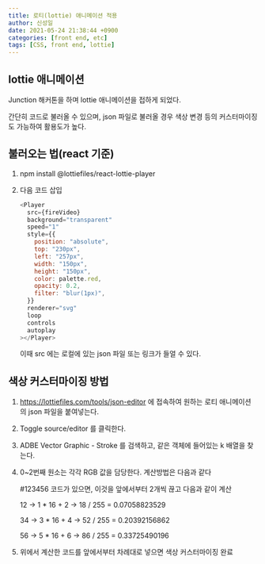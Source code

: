 ```yaml
---
title: 로티(lottie) 애니메이션 적용
author: 신성일
date: 2021-05-24 21:38:44 +0900
categories: [front end, etc]
tags: [CSS, front end, lottie]
---
```


## lottie 애니메이션

Junction 해커톤을 하며 lottie 애니메이션을 접하게 되었다.

간단히 코드로 불러올 수 있으며, json 파일로 불러올 경우 색상 변경 등의 커스터마이징도 가능하여 활용도가 높다.

## 불러오는 법(react 기준)

1. npm install @lottiefiles/react-lottie-player

2. 다음 코드 삽입

   ```js
   <Player
     src={fireVideo}
     background="transparent"
     speed="1"
     style={{
       position: "absolute",
       top: "230px",
       left: "257px",
       width: "150px",
       height: "150px",
       color: palette.red,
       opacity: 0.2,
       filter: "blur(1px)",
     }}
     renderer="svg"
     loop
     controls
     autoplay
   ></Player>
   ```

   이때 src 에는 로컬에 있는 json 파일 또는 링크가 들얼 수 있다.

## 색상 커스터마이징 방법

1. https://lottiefiles.com/tools/json-editor 에 접속하여 원하는 로티 애니메이션의 json 파일을 붙여넣는다.

2. Toggle source/editor 를 클릭한다.

3. ADBE Vector Graphic - Stroke 를 검색하고, 같은 객체에 들어있는 k 배열을 찾는다.

4. 0~2번째 원소는 각각 RGB 값을 담당한다. 계산방법은 다음과 같다

   #123456 코드가 있으면, 이것을 앞에서부터 2개씩 끊고 다음과 같이 계산

   12 -> 1 \* 16 + 2 -> 18 / 255 = 0.07058823529

   34 -> 3 \* 16 + 4 -> 52 / 255 = 0.20392156862

   56 -> 5 \* 16 + 6 -> 86 / 255 = 0.33725490196

5. 위에서 계산한 코드를 앞에서부터 차례대로 넣으면 색상 커스터마이징 완료
